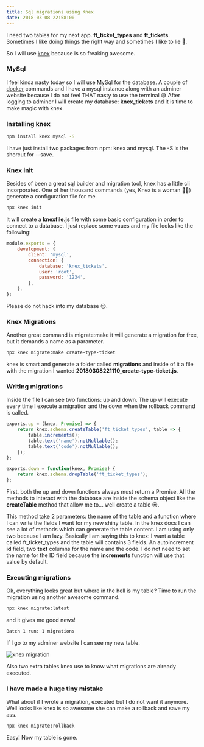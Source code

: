 ```yaml
---
title: Sql migrations using Knex
date: 2018-03-08 22:58:00
---
```


I need two tables for my next app. **ft_ticket_types** and **ft_tickets**.
Sometimes I like doing things the right way and sometimes I like to lie 🙊.

So I will use [knex](https://knexjs.org) because is so freaking awesome.

### MySql

I feel kinda nasty today so I will use [MySql](https://www.mysql.com/) for the database. A couple of [docker](https://docker.com) commands and I have
a mysql instance along with an adminer website because I do not feel THAT nasty to use the terminal 😅
After logging to adminer I will create my database: **knex_tickets** and it is time to make magic with knex.

### Installing knex

```bash
npm install knex mysql -S
```

I have just install two packages from npm: knex and mysql. The -S is the shorcut for --save.

### Knex init

Besides of been a great sql builder and migration tool, knex has a little cli incorporated.
One of her thousand commands (yes, Knex is a woman 👩‍✈) generate a configuration file for me.

```bash
npx knex init
```

It will create a **knexfile.js** file with some basic configuration in order to connect to a database.
I just replace some vaues and my file looks like the following:

```javascript
module.exports = {
	development: {
		client: 'mysql',
		connection: {
			database: 'knex_tickets',
			user: 'root',
			password: '1234',
		},
	},
};
```

Please do not hack into my database 😒.

### Knex Migrations

Another great command is migrate:make it will generate a migration for free, but it demands a name as a parameter.

```bash
npx knex migrate:make create-type-ticket
```

knex is smart and generate a folder called **migrations** and inside of it a file with the migration I wanted
**20180308221110_create-type-ticket.js**.

### Writing migrations

Inside the file I can see two functions: up and down. The up will execute every time I execute a migration and the down when the rollback command is called.

```javascript
exports.up = (knex, Promise) => {
	return knex.schema.createTable('ft_ticket_types', table => {
		table.increments();
		table.text('name').notNullable();
		table.text('code').notNullable();
	});
};

exports.down = function(knex, Promise) {
	return knex.schema.dropTable('ft_ticket_types');
};
```

First, both the up and down functions always must return a Promise. All the methods to interact with the database are inside the schema object like the **createTable** method that allow me to... well create a table 😒.

This method take 2 parameters: the name of the table and a function where I can write the fields I want for my new shiny table.
In the knex docs I can see a lot of methods which can generate the table content. I am using only two because I am lazy.
Basically I am saying this to knex: I want a table called ft_ticket_types and the table will contains 3 fields. An autoincrement **id** field, two **text** columns for the name and the code.
I do not need to set the name for the ID field because the **increments** function will use that value by default.

### Executing migrations

Ok, everything looks great but where in the hell is my table? Time to run the migration using another awesome command.

```bash
npx knex migrate:latest
```

and it gives me good news!

```bash
Batch 1 run: 1 migrations
```

If I go to my adminer website I can see my new table.

![knex migration](https://res.cloudinary.com/drukp4ipu/image/upload/v1520784659/blog/first-migration.png)

Also two extra tables knex use to know what migrations are already executed.

### I have made a huge tiny mistake

What about if I wrote a migration, executed but I do not want it anymore. Well looks like knex is so awesome she can make a rollback and save my ass.

```bash
npx knex migrate:rollback
```

Easy! Now my table is gone.
